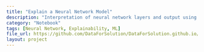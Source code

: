 ```yaml
---
title: "Explain a Neural Network Model"
description: "Interpretation of neural network layers and output using Python."
category: "Notebook"
tags: [Neural Network, Explainability, ML]
file_url: https://github.com/DataForSolution/DataForSolution.github.io/blob/main/projects/Explain%20a%20Neural%20Network%20Mode.ipynb
layout: project
---
```

